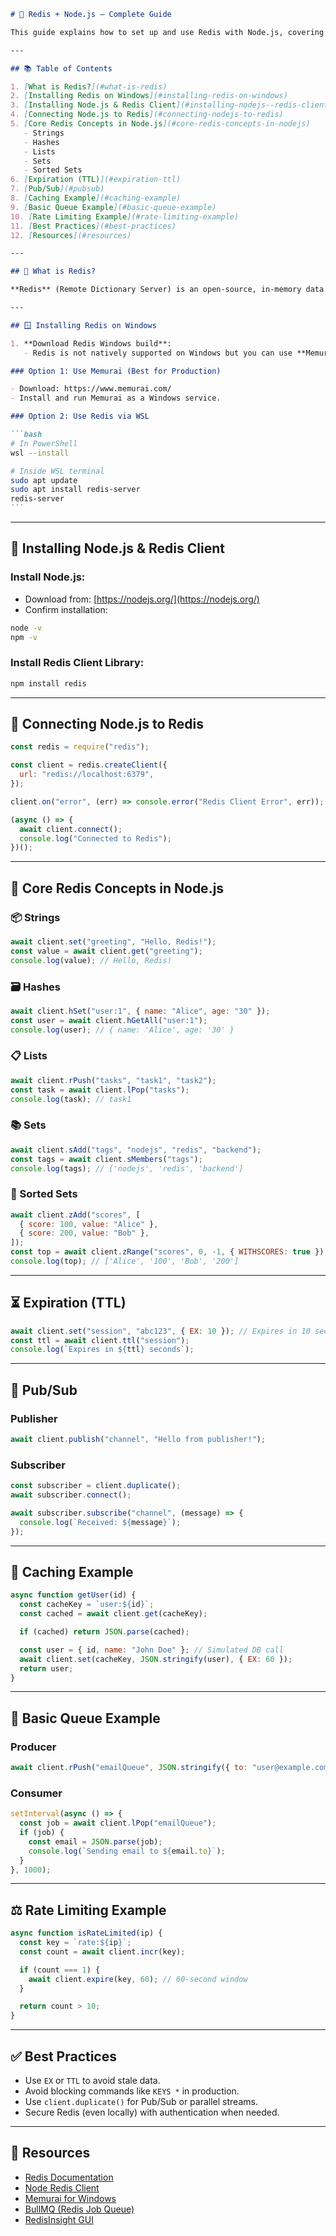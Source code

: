 ````markdown
# 🚀 Redis + Node.js – Complete Guide

This guide explains how to set up and use Redis with Node.js, covering essential Redis concepts with practical code examples.

---

## 📚 Table of Contents

1. [What is Redis?](#what-is-redis)
2. [Installing Redis on Windows](#installing-redis-on-windows)
3. [Installing Node.js & Redis Client](#installing-nodejs--redis-client)
4. [Connecting Node.js to Redis](#connecting-nodejs-to-redis)
5. [Core Redis Concepts in Node.js](#core-redis-concepts-in-nodejs)
   - Strings
   - Hashes
   - Lists
   - Sets
   - Sorted Sets
6. [Expiration (TTL)](#expiration-ttl)
7. [Pub/Sub](#pubsub)
8. [Caching Example](#caching-example)
9. [Basic Queue Example](#basic-queue-example)
10. [Rate Limiting Example](#rate-limiting-example)
11. [Best Practices](#best-practices)
12. [Resources](#resources)

---

## 🧠 What is Redis?

**Redis** (Remote Dictionary Server) is an open-source, in-memory data structure store, used as a database, cache, and message broker.

---

## 🪟 Installing Redis on Windows

1. **Download Redis Windows build**:
   - Redis is not natively supported on Windows but you can use **Memurai** (Redis-compatible) or **WSL (Windows Subsystem for Linux)**.

### Option 1: Use Memurai (Best for Production)

- Download: https://www.memurai.com/
- Install and run Memurai as a Windows service.

### Option 2: Use Redis via WSL

```bash
# In PowerShell
wsl --install

# Inside WSL terminal
sudo apt update
sudo apt install redis-server
redis-server
```
````

---

## 🧰 Installing Node.js & Redis Client

### Install Node.js:

- Download from: [https://nodejs.org/](https://nodejs.org/)
- Confirm installation:

```bash
node -v
npm -v
```

### Install Redis Client Library:

```bash
npm install redis
```

---

## 🔌 Connecting Node.js to Redis

```js
const redis = require("redis");

const client = redis.createClient({
  url: "redis://localhost:6379",
});

client.on("error", (err) => console.error("Redis Client Error", err));

(async () => {
  await client.connect();
  console.log("Connected to Redis");
})();
```

---

## 🧱 Core Redis Concepts in Node.js

### 📦 Strings

```js
await client.set("greeting", "Hello, Redis!");
const value = await client.get("greeting");
console.log(value); // Hello, Redis!
```

### 🗃️ Hashes

```js
await client.hSet("user:1", { name: "Alice", age: "30" });
const user = await client.hGetAll("user:1");
console.log(user); // { name: 'Alice', age: '30' }
```

### 📋 Lists

```js
await client.rPush("tasks", "task1", "task2");
const task = await client.lPop("tasks");
console.log(task); // task1
```

### 📚 Sets

```js
await client.sAdd("tags", "nodejs", "redis", "backend");
const tags = await client.sMembers("tags");
console.log(tags); // ['nodejs', 'redis', 'backend']
```

### 🏅 Sorted Sets

```js
await client.zAdd("scores", [
  { score: 100, value: "Alice" },
  { score: 200, value: "Bob" },
]);
const top = await client.zRange("scores", 0, -1, { WITHSCORES: true });
console.log(top); // ['Alice', '100', 'Bob', '200']
```

---

## ⏳ Expiration (TTL)

```js
await client.set("session", "abc123", { EX: 10 }); // Expires in 10 seconds
const ttl = await client.ttl("session");
console.log(`Expires in ${ttl} seconds`);
```

---

## 📣 Pub/Sub

### Publisher

```js
await client.publish("channel", "Hello from publisher!");
```

### Subscriber

```js
const subscriber = client.duplicate();
await subscriber.connect();

await subscriber.subscribe("channel", (message) => {
  console.log(`Received: ${message}`);
});
```

---

## 🚀 Caching Example

```js
async function getUser(id) {
  const cacheKey = `user:${id}`;
  const cached = await client.get(cacheKey);

  if (cached) return JSON.parse(cached);

  const user = { id, name: "John Doe" }; // Simulated DB call
  await client.set(cacheKey, JSON.stringify(user), { EX: 60 });
  return user;
}
```

---

## 📨 Basic Queue Example

### Producer

```js
await client.rPush("emailQueue", JSON.stringify({ to: "user@example.com" }));
```

### Consumer

```js
setInterval(async () => {
  const job = await client.lPop("emailQueue");
  if (job) {
    const email = JSON.parse(job);
    console.log(`Sending email to ${email.to}`);
  }
}, 1000);
```

---

## ⚖️ Rate Limiting Example

```js
async function isRateLimited(ip) {
  const key = `rate:${ip}`;
  const count = await client.incr(key);

  if (count === 1) {
    await client.expire(key, 60); // 60-second window
  }

  return count > 10;
}
```

---

## ✅ Best Practices

- Use `EX` or `TTL` to avoid stale data.
- Avoid blocking commands like `KEYS *` in production.
- Use `client.duplicate()` for Pub/Sub or parallel streams.
- Secure Redis (even locally) with authentication when needed.

---

## 🔗 Resources

- [Redis Documentation](https://redis.io/docs/)
- [Node Redis Client](https://github.com/redis/node-redis)
- [Memurai for Windows](https://www.memurai.com/)
- [BullMQ (Redis Job Queue)](https://docs.bullmq.io/)
- [RedisInsight GUI](https://redis.com/redis-enterprise/redis-insight/)

```

```

